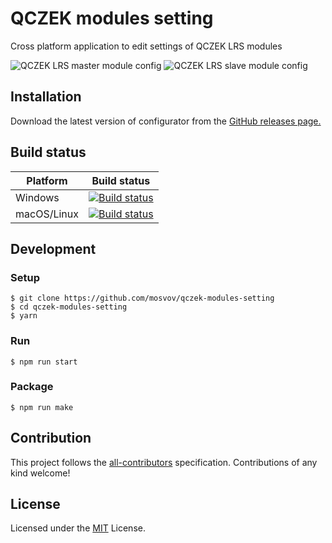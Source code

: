 # QCZEK modules setting
Cross platform application to edit settings of QCZEK LRS modules

![QCZEK LRS master module config](https://i.imgur.com/5Mo9XNR.png)
![QCZEK LRS slave module config](https://i.imgur.com/cgHFNAl.png)

## Installation

Download the latest version of configurator from the [GitHub releases page.](https://github.com/mosvov/qczek-modules-setting/releases)

## Build status

|Platform|Build status|
|---|---|
|Windows|[![Build status](https://ci.appveyor.com/api/projects/status/m3f2kakkywww12cq?svg=true)](https://ci.appveyor.com/project/mosvov/qczek-modules-setting)||
|macOS/Linux|[![Build status](https://ci.appveyor.com/api/projects/status/wtbsij0n6ases42w?svg=true)](https://ci.appveyor.com/project/mosvov/qczek-modules-setting)

## Development

### Setup

```
$ git clone https://github.com/mosvov/qczek-modules-setting
$ cd qczek-modules-setting
$ yarn
```

### Run

```
$ npm run start
```

### Package

```
$ npm run make
```

## Contribution
This project follows the [all-contributors](https://github.com/kentcdodds/all-contributors) specification. Contributions of any kind welcome!

## License
Licensed under the [MIT](LICENSE) License.